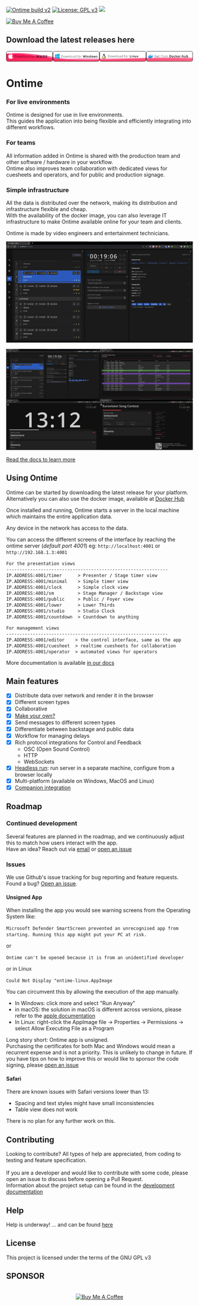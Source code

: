 [![Ontime build v2](https://github.com/cpvalente/ontime/actions/workflows/build_v2.yml/badge.svg)](https://github.com/cpvalente/ontime/actions/workflows/build_v2.yml)
[![License: GPL v3](https://img.shields.io/badge/License-GPLv3-green.svg)](https://www.gnu.org/licenses/gpl-3.0) 
[![](https://img.shields.io/static/v1?label=Sponsor&message=%E2%9D%A4&logo=GitHub&color=%23fe8e86)](https://github.com/sponsors/cpvalente)

<a href="https://www.buymeacoffee.com/cpvalente" target="_blank"><img src="https://cdn.buymeacoffee.com/buttons/v2/default-yellow.png" alt="Buy Me A Coffee" height="32"></a>


## Download the latest releases here

<div style="display: flex; justify-content: space-around">
  <a href="https://github.com/cpvalente/ontime/releases/latest/download/ontime-macOS-arm64.dmg"><img alt="Download MacOS" src="https://github.com/cpvalente/ontime/blob/master/.github/aux-images/mac-download.png"/></a>
  <a href="https://github.com/cpvalente/ontime/releases/latest/download/ontime-win64.exe"><img alt="Download Windows" src="https://github.com/cpvalente/ontime/blob/master/.github/aux-images/win-download.png"/></a>
  <a href="https://github.com/cpvalente/ontime/releases/latest/download/ontime-linux.AppImage"><img alt="Download Linux" src="https://github.com/cpvalente/ontime/blob/master/.github/aux-images/linux-download.png"/></a>
  <a href="https://hub.docker.com/r/getontime/ontime"><img alt="Get from Dockerhub" src="https://github.com/cpvalente/ontime/blob/master/.github/aux-images/dockerhub.png"/></a>
</div>

# Ontime

### For live environments
Ontime is designed for use in live environments. \
This guides the application into being flexible and efficiently integrating into different workflows.

### For teams
All information added in Ontime is shared with the production team and other software / hardware in your workflow. \
Ontime also improves team collaboration with dedicated views for cuesheets and operators, and for public and production signage.

### Simple infrastructure
All the data is distributed over the network, making its distribution and infrastructure flexible and cheap. \
With the availability of the docker image, you can also leverage IT infrastructure to make Ontime available online for your team and clients.

Ontime is made by video engineers and entertainment technicians.

![App Window](https://github.com/cpvalente/ontime/blob/master/.github/aux-images/app.png)

![Views](https://github.com/cpvalente/ontime/blob/master/.github/aux-images/overview.png)

[Read the docs to learn more](https://docs.getontime.no)

## Using Ontime

Ontime can be started by downloading the latest release for your platform. \
Alternatively you can also use the docker image, available at [Docker Hub](https://hub.docker.com/r/getontime/ontime)

Once installed and running, Ontime starts a server in the local machine which maintains the entire application data.

Any device in the network has access to the data. 

You can access the different screens of the interface by reaching the ontime server (_default port 4001_) eg: `http://localhost:4001` or `http://192.168.1.3:4001`

```
For the presentation views
-------------------------------------------------------------
IP.ADDRESS:4001/timer      > Presenter / Stage timer view
IP.ADDRESS:4001/minimal    > Simple timer view
IP.ADDRESS:4001/clock      > Simple clock view
IP.ADDRESS:4001/sm         > Stage Manager / Backstage view
IP.ADDRESS:4001/public     > Public / Foyer view
IP.ADDRESS:4001/lower      > Lower Thirds
IP.ADDRESS:4001/studio     > Studio Clock
IP.ADDRESS:4001/countdown  > Countdown to anything
```

```
For management views
-------------------------------------------------------------
IP.ADDRESS:4001/editor    > the control interface, same as the app
IP.ADDRESS:4001/cuesheet  > realtime cuesheets for collaboration
IP.ADDRESS:4001/operator  > automated views for operators
```

More documentation is available [in our docs](https://docs.getontime.no)

## Main features

- [x] Distribute data over network and render it in the browser
- [x] Different screen types
- [x] Collaborative
- [x] [Make your own?](#make-your-own-viewer)
- [x] Send messages to different screen types
- [x] Differentiate between backstage and public data
- [x] Workflow for managing delays
- [x] Rich protocol integrations for Control and Feedback
  - OSC (Open Sound Control)
  - HTTP
  - WebSockets
- [x] [Headless run](#headless-run): run server in a separate machine, configure from a browser locally
- [x] Multi-platform (available on Windows, MacOS and Linux)
- [x] [Companion integration](https://bitfocus.io/connections/getontime-ontime)

## Roadmap

### Continued development

Several features are planned in the roadmap, and we continuously adjust this to match how users interact with the app.
<br />
Have an idea? Reach out via [email](mail@getontime.no)
or [open an issue](https://github.com/cpvalente/ontime/issues/new)

### Issues

We use Github's issue tracking for bug reporting and feature requests. <br />
Found a bug? [Open an issue](https://github.com/cpvalente/ontime/issues/new).

#### Unsigned App

When installing the app you would see warning screens from the Operating System like:

`Microsoft Defender SmartScreen prevented an unrecognised app from starting. Running this app might put your PC at risk.`

or

`Ontime can't be opened because it is from an unidentified developer`

or in Linux

`Could Not Display "ontime-linux.AppImage`

You can circumvent this by allowing the execution of the app manually.

- In Windows: click more and select "Run Anyway"
- in macOS: the solution in macOS is different across versions, please refer to the [apple documentation](https://support.apple.com/en-gb/guide/mac-help/mh40616/mac)
- In Linux: right-click the AppImage file -> Properties -> Permissions -> select Allow Executing
  File as a Program

Long story short: Ontime app is unsigned. </br>Purchasing the certificates for both Mac and Windows
would mean a recurrent expense and is not a priority. This is unlikely to change in future. If you
have tips on how to improve this or would like to sponsor the code signing,
please [open an issue](https://github.com/cpvalente/ontime/issues/new)

#### Safari

There are known issues with Safari versions lower than 13:

- Spacing and text styles might have small inconsistencies
- Table view does not work

There is no plan for any further work on this.

## Contributing

Looking to contribute? All types of help are appreciated, from coding to testing and feature specification.
<br /><br />
If you are a developer and would like to contribute with some code, please open an issue to discuss before opening a
Pull Request.
<br />
Information about the project setup can be found in the [development documentation](./DEVELOPMENT.md)

## Help

Help is underway! ... and can be found [here](https://docs.getontime.no)

## License

This project is licensed under the terms of the GNU GPL v3

## SPONSOR

<p align="center">
<br>
<a href="https://www.buymeacoffee.com/cpvalente" target="_blank"><img src="https://cdn.buymeacoffee.com/buttons/v2/default-yellow.png" alt="Buy Me A Coffee" width="200"></a>
</p>
